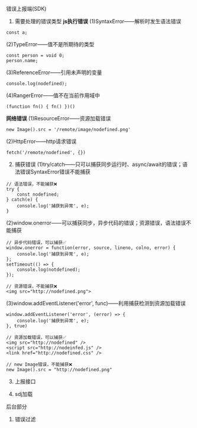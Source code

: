 错误上报端(SDK)
1. 需要处理的错误类型
**js执行错误**
(1)SyntaxError——解析时发生语法错误
```
const a;
```

(2)TypeError——值不是所期待的类型
```
const person = void 0;
person.name;
```

(3)ReferenceError——引用未声明的变量
```
console.log(nodefined);
```

(4)RangerError——值不在当前作用域中
```
(function fn() { fn() })()
```

**网络错误**
(1)ResourceError——资源加载错误
```
new Image().src = '/remote/image/nodefined.png'
```

(2)HttpError——http请求错误
```
fetch('/remote/nodefined', {})
```
2. 捕获错误
(1)try/catch——只可以捕获同步运行时、async/await的错误；语法错误SyntaxError错误不能捕获
```
// 语法错误，不能捕获❌
try {
    const nodefined;
} catch(e) {
    console.log('捕获到异常', e);
}
```

(2)window.onerror——可以捕获同步，异步代码的错误；资源错误，语法错误不能捕获
```
// 异步代码错误，可以捕获✅
window.onerror = function(error, source, lineno, colno, error) {
    console.log('捕获到异常', e);
};
setTimeout(() => {
    console.log(notdefined);
});

// 资源错误，不能捕获❌
<img src="http://nodefined.png">
```

(3)window.addEventListener('error', func)——利用捕获检测到资源加载错误
```
window.addEventListener('error', (error) => {
    console.log('捕获到异常', e);
}, true)

// 资源加载错误，可以捕获✅
<img src="http://nodefined" />
<script src="http://nodeinfed.js" />
<link href="http://nodefined.css" />

// new Image错误，不能捕获❌
new Image().src = "http://nodefined.png"
```

3. 上报接口

4. sdj加载

后台部分
1. 错误过滤
